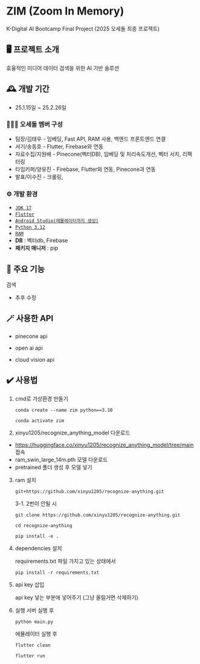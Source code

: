 # ZIM (Zoom In Memory)
K-Digital AI Bootcamp Final Project (2025 오세돌 최종 프로젝트)

## 🖥️ 프로젝트 소개
효율적인 미디어 데이터 검색을 위한 AI 기반 솔루션


## 🕰️ 개발 기간
- 25.1.15일 ~ 25.2.26일


### 🧑‍🤝‍🧑 오세돌 멤버 구성
- 팀장/김태우 - 임베딩, Fast API, RAM 사용, 백엔드 프론트엔드 연결
- 서기/송동호 - Flutter, Firebase와 연동
- 자료수집/지원배 - Pinecone(벡터DB), 임베딩 및 처리속도개선, 벡터 서치, 리팩터링
- 타임키퍼/양유진 - Firebase, Flutter와 연동, Pinecone과 연동
- 발표/이수진 - 크롤링, 


### ⚙️ 개발 환경
- [`JDK 17`](https://nazzang19.tistory.com/127)
- [`Flutter`](https://freeinformation.tistory.com/entry/Flutter-%ED%94%8C%EB%9F%AC%ED%84%B0-%EB%8B%A4%EC%9A%B4%EB%A1%9C%EB%93%9C-%EC%84%A4%EC%B9%98)
- [`Android Studio(에뮬레이터까지 생성)`](https://freeinformation.tistory.com/entry/Flutter-%ED%94%8C%EB%9F%AC%ED%84%B0-%EB%8B%A4%EC%9A%B4%EB%A1%9C%EB%93%9C-%EC%84%A4%EC%B9%98)
- [`Python 3.12`](https://github.com/conda-forge, "conda-forge")
- [`RAM`](https://github.com/xinyu1205/recognize-anything.git)
- **DB** : 벡터db, Firebase
- **패키지 매니저** : pip


## 📌 주요 기능
검색
- 추후 수정


## 🪄 사용한 API
- pinecone api

- open ai api

- cloud vision api


## ✔️ 사용법
1. cmd로 가상환경 만들기
   ```
   conda create --name zim python==3.10
   
   conda activate zim
   ```

2. xinyu1205/recognize_anything_model 다운로드
   
- https://huggingface.co/xinyu1205/recognize_anything_model/tree/main 접속
- ram_swin_large_14m.pth 모델 다운로드
- pretrained 폴더 생성 후 모델 넣기

3. ram 설치
   ```
   git+https://github.com/xinyu1205/recognize-anything.git
   ```


   3-1. 2번이 안될 시
      ```
      git clone https://github.com/xinyu1205/recognize-anything.git

      cd recognize-anything

      pip install -e .
      ```
   
5. dependencies 설치

   requirements.txt 파일 가지고 있는 상태에서
   ```
   pip install -r requirements.txt
   ```

6. api key 삽입

   api key 넣는 부분에 넣어주기 (그냥 올릴거면 삭제하기)


7. 실행
   서버 실행 후
   ```
   python main.py
   ```
   
   에뮬레이터 실행 후
   ```
   flutter clean
   
   flutter run
   ```
